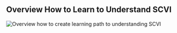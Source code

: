 ## Overview How to Learn to Understand SCVI
![Overview how to create learning path to understanding SCVI](https://filedn.com/lK1VhM9GbBxVlERr9KFjD4B/Bayes_Public/overview.png)

